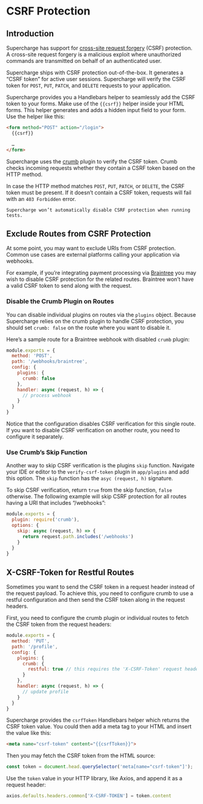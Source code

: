 # CSRF Protection


## Introduction
Supercharge has support for [cross-site request forgery](https://en.wikipedia.org/wiki/Cross-site_request_forgery) (CSRF) protection. A cross-site request forgery is a malicious exploit where unauthorized commands are transmitted on behalf of an authenticated user.

Supercharge ships with CSRF protection out-of-the-box. It generates a “CSRF token” for active user sessions. Supercharge will verify the CSRF token for `POST`, `PUT`, `PATCH`, and `DELETE` requests to your application.

Supercharge provides you a Handlebars helper to seamlessly add the CSRF token to your forms. Make use of the `{{csrf}}` helper inside your HTML forms. This helper generates and adds a hidden input field to your form. Use the helper like this:

```html
<form method="POST" action="/login">
  {{csrf}}

  …
</form>
```

Supercharge uses the [crumb](https://github.com/hapijs/crumb) plugin to verify the CSRF token. Crumb checks incoming requests whether they contain a CSRF token based on the HTTP method.

In case the HTTP method matches `POST`, `PUT`, `PATCH`, or `DELETE`, the CSRF token must be present. If it doesn’t contain a CSRF token, requests will fail with an `403 Forbidden` error.

```warning
Supercharge won’t automatically disable CSRF protection when running tests.
```


## Exclude Routes from CSRF Protection
At some point, you may want to exclude URIs from CSRF protection. Common use cases are external platforms calling your application via webhooks.

For example, if you’re integrating payment processing via [Braintree](https://www.braintreegateway.com/) you may wish to disable CSRF protection for the related routes. Braintree won’t have a valid CSRF token to send along with the request.


### Disable the Crumb Plugin on Routes
You can disable individual plugins on routes via the `plugins` object. Because Supercharge relies on the crumb plugin to handle CSRF protection, you should set `crumb: false` on the route where you want to disable it.

Here’s a sample route for a Braintree webhook with disabled `crumb` plugin:

```js
module.exports = {
  method: 'POST',
  path: '/webhooks/braintree',
  config: {
    plugins: {
      crumb: false
    },
    handler: async (request, h) => {
      // process webhook
    }
  }
}
```

Notice that the configuration disables CSRF verification for this single route. If you want to disable CSRF verification on another route, you need to configure it separately.


### Use Crumb’s Skip Function
Another way to skip CSRF verification is the plugins `skip` function. Navigate your IDE or editor to the `verify-csrf-token` plugin in `app/plugins` and add this option. The `skip` function has the `asyc (request, h)` signature.

To skip CSRF verification, return `true` from the skip function, `false` otherwise. The following example will skip CSRF protection for all routes having a URI that includes “/webhooks”:

```js
module.exports = {
  plugin: require('crumb'),
  options: {
    skip: async (request, h) => {
      return request.path.includes('/webhooks')
    }
  }
}
```


## X-CSRF-Token for Restful Routes
Sometimes you want to send the CSRF token in a request header instead of the request payload. To achieve this, you need to configure crumb to use a restful configuration and then send the CSRF token along in the request headers.

First, you need to configure the crumb plugin or individual routes to fetch the CSRF token from the request headers:

```js
module.exports = {
  method: 'PUT',
  path: '/profile',
  config: {
    plugins: {
      crumb: {
        restful: true // this requires the 'X-CSRF-Token' request header
      }
    },
    handler: async (request, h) => {
      // update profile
    }
  }
}
```

Supercharge provides the `csrfToken` Handlebars helper which returns the CSRF token value. You could then add a meta tag to your HTML and insert the value like this:

```html
<meta name="csrf-token" content="{{csrfToken}}">
```

Then you may fetch the CSRF token from the HTML source:

```js
const token = document.head.querySelector('meta[name="csrf-token"]');
```

Use the `token` value in your HTTP library, like Axios, and append it as a request header:

```js
axios.defaults.headers.common['X-CSRF-TOKEN'] = token.content
```
